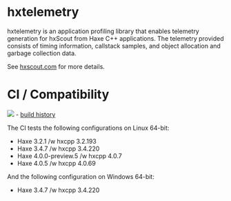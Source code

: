 hxtelemetry
===========

hxtelemetry is an application profiling library that enables telemetry generation
for hxScout from Haxe C++ applications. The telemetry provided consists of timing
information, callstack samples, and object allocation and garbage collection data.

See [hxscout.com](http://hxscout.com) for more details.

CI / Compatibility
==================

<img src="https://travis-ci.com/jcward/hxtelemetry.svg?branch=master"> - [build history](https://travis-ci.com/jcward/hxtelemetry/builds)

The CI tests the following configurations on Linux 64-bit:

- Haxe 3.2.1 /w hxcpp 3.2.193
- Haxe 3.4.7 /w hxcpp 3.4.220
- Haxe 4.0.0-preview.5 /w hxcpp 4.0.7
- Haxe 4.0.5 /w hxcpp 4.0.69

And the following configuration on Windows 64-bit:
- Haxe 3.4.7 /w hxcpp 3.4.220
